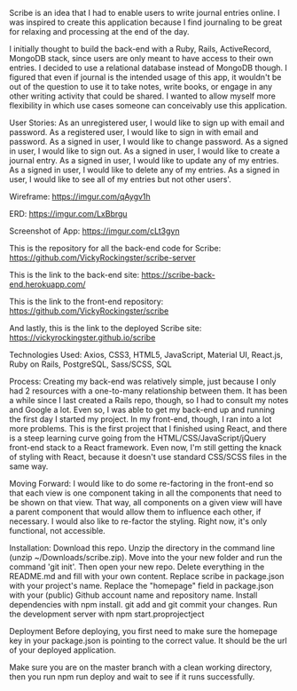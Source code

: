 Scribe is an idea that I had to enable users to write journal entries online. I
was inspired to create this application because I find journaling to be great
for relaxing and processing at the end of the day.

I initially thought to build the back-end with a Ruby, Rails, ActiveRecord,
MongoDB stack, since users are only meant to have access to their own entries.
I decided to use a relational database instead of MongoDB though. I figured that
even if journal is the intended usage of this app, it wouldn't be out of the
question to use it to take notes, write books, or engage in any other writing
activity that could be shared. I wanted to allow myself more flexibility in
which use cases someone can conceivably use this application.

User Stories:
As an unregistered user, I would like to sign up with email and password.
As a registered user, I would like to sign in with email and password.
As a signed in user, I would like to change password.
As a signed in user, I would like to sign out.
As a signed in user, I would like to create a journal entry.
As a signed in user, I would like to update any of my entries.
As a signed in user, I would like to delete any of my entries.
As a signed in user, I would like to see all of my entries but not other users'.

Wireframe:
https://imgur.com/qAygv1h

ERD:
https://imgur.com/LxBbrgu

Screenshot of App:
https://imgur.com/cLt3gyn

This is the repository for all the back-end code for Scribe:
https://github.com/VickyRockingster/scribe-server

This is the link to the back-end site: https://scribe-back-end.herokuapp.com/

This is the link to the front-end repository:
https://github.com/VickyRockingster/scribe

And lastly, this is the link to the deployed Scribe site:
https://vickyrockingster.github.io/scribe

Technologies Used:
Axios, CSS3, HTML5, JavaScript, Material UI, React.js, Ruby on Rails, PostgreSQL,
Sass/SCSS, SQL

Process:
Creating my back-end was relatively simple, just because I only had 2 resources
with a one-to-many relationship between them. It has been a while since I last
created a Rails repo, though, so I had to consult my notes and Google a lot. Even
so, I was able to get my back-end up and running the first day I started my
project.
In my front-end, though, I ran into a lot more problems. This is the first project
that I finished using React, and there is a steep learning curve going from the
HTML/CSS/JavaScript/jQuery front-end stack to a React framework. Even now, I'm
still getting the knack of styling with React, because it doesn't use standard
CSS/SCSS files in the same way.


Moving Forward:
I would like to do some re-factoring in the front-end so that each view is one
component taking in all the components that need to be shown on that view. That
way, all components on a given view will have a parent component that would allow
them to influence each other, if necessary. I would also like to re-factor the
styling. Right now, it's only functional, not accessible.

Installation:
Download this repo.
Unzip the directory in the command line (unzip ~/Downloads/scribe.zip).
Move into the your new folder and run the command 'git init'. Then open your new
repo.
Delete everything in the README.md and fill with your own content.
Replace scribe in package.json with your project's name.
Replace the "homepage" field in package.json with your (public) Github account
name and repository name.
Install dependencies with npm install.
git add and git commit your changes.
Run the development server with npm start.proprojectject

Deployment
Before deploying, you first need to make sure the homepage key in your
package.json is pointing to the correct value. It should be the url of your
deployed application.

Make sure you are on the master branch with a clean working directory, then you
run npm run deploy and wait to see if it runs successfully.
